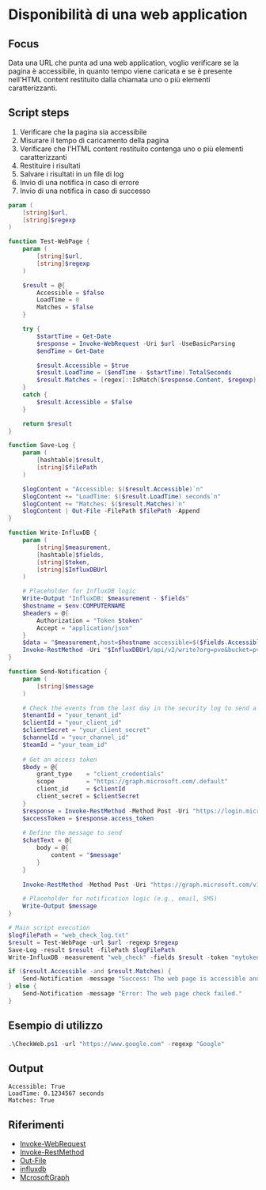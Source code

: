 # Disponibilità di una web application

## Focus

Data una URL che punta ad una web application, voglio verificare se la pagina è accessibile, in quanto tempo viene caricata e se è presente nell'HTML content restituito dalla chiamata uno o più elementi caratterizzanti.

## Script steps

1. Verificare che la pagina sia accessibile
2. Misurare il tempo di caricamento della pagina
3. Verificare che l'HTML content restituito contenga uno o più elementi caratterizzanti
4. Restituire i risultati
5. Salvare i risultati in un file di log
6. Invio di una notifica in caso di errore
7. Invio di una notifica in caso di successo

```powershell
param (
    [string]$url,
    [string]$regexp
)

function Test-WebPage {
    param (
        [string]$url,
        [string]$regexp
    )

    $result = @{
        Accessible = $false
        LoadTime = 0
        Matches = $false
    }

    try {
        $startTime = Get-Date
        $response = Invoke-WebRequest -Uri $url -UseBasicParsing
        $endTime = Get-Date

        $result.Accessible = $true
        $result.LoadTime = ($endTime - $startTime).TotalSeconds
        $result.Matches = [regex]::IsMatch($response.Content, $regexp)
    }
    catch {
        $result.Accessible = $false
    }

    return $result
}

function Save-Log {
    param (
        [hashtable]$result,
        [string]$filePath
    )

    $logContent = "Accessible: $($result.Accessible)`n"
    $logContent += "LoadTime: $($result.LoadTime) seconds`n"
    $logContent += "Matches: $($result.Matches)`n"
    $logContent | Out-File -FilePath $filePath -Append
}

function Write-InfluxDB {
    param (
        [string]$measurement,
        [hashtable]$fields,
        [string]$token,
        [string]$InfluxDBUrl
    )

    # Placeholder for InfluxDB logic
    Write-Output "InfluxDB: $measurement - $fields"
    $hostname = $env:COMPUTERNAME
    $headers = @{
        Authorization = "Token $token"
        Accept = "application/json"
    }
    $data = "$measurement,host=$hostname accessible=$($fields.Accessible),load_time=$($fields.LoadTime),matches=$($fields.Matches)"
    Invoke-RestMethod -Uri "$InfluxDBUrl/api/v2/write?org=pve&bucket=pve&precision=ms" -Method Post -Body $data -ContentType "text/plain; charset=utf-8" -Headers $headers
}

function Send-Notification {
    param (
        [string]$message
    )

    # Check the events from the last day in the security log to send a notification on Teams when a login event (4624) for the administrator user is found using Microsoft Graph
    $tenantId = "your_tenant_id"
    $clientId = "your_client_id"
    $clientSecret = "your_client_secret"
    $channelId = "your_channel_id"
    $teamId = "your_team_id"
    
    # Get an access token
    $body = @{
        grant_type    = "client_credentials"
        scope         = "https://graph.microsoft.com/.default"
        client_id     = $clientId
        client_secret = $clientSecret
    }
    $response = Invoke-RestMethod -Method Post -Uri "https://login.microsoftonline.com/$tenantId/oauth2/v2.0/token" -ContentType "application/x-www-form-urlencoded" -Body $body
    $accessToken = $response.access_token
    
    # Define the message to send
    $chatText = @{
        body = @{
            content = "$message"
        }
    }
    
    Invoke-RestMethod -Method Post -Uri "https://graph.microsoft.com/v1.0/teams/$teamId/channels/$channelId/messages" -Headers @{ Authorization = "Bearer $accessToken" } -Body ($chatText | ConvertTo-Json -Depth 4) -ContentType "application/json"

    # Placeholder for notification logic (e.g., email, SMS)
    Write-Output $message
}

# Main script execution
$logFilePath = "web_check_log.txt"
$result = Test-WebPage -url $url -regexp $regexp
Save-Log -result $result -filePath $logFilePath
Write-InfluxDB -measurement "web_check" -fields $result -token "mytoken" -InfluxDBUrl "http://‹InfluxDB›:8086"

if ($result.Accessible -and $result.Matches) {
    Send-Notification -message "Success: The web page is accessible and matches the criteria."
} else {
    Send-Notification -message "Error: The web page check failed."
}
```

## Esempio di utilizzo

```powershell
.\CheckWeb.ps1 -url "https://www.google.com" -regexp "Google"
```

## Output

```plaintext
Accessible: True
LoadTime: 0.1234567 seconds
Matches: True
```

## Riferimenti

- [Invoke-WebRequest](https://docs.microsoft.com/en-us/powershell/module/microsoft.powershell.utility/invoke-webrequest)
- [Invoke-RestMethod](https://docs.microsoft.com/en-us/powershell/module/microsoft.powershell.utility/invoke-restmethod)
- [Out-File](https://docs.microsoft.com/en-us/powershell/module/microsoft.powershell.utility/out-file)
- [influxdb](https://docs.influxdata.com/influxdb/v2.0/write-data/)
- [McrosoftGraph](https://docs.microsoft.com/en-us/graph/api/resources/chatmessage?view=graph-rest-1.0)
